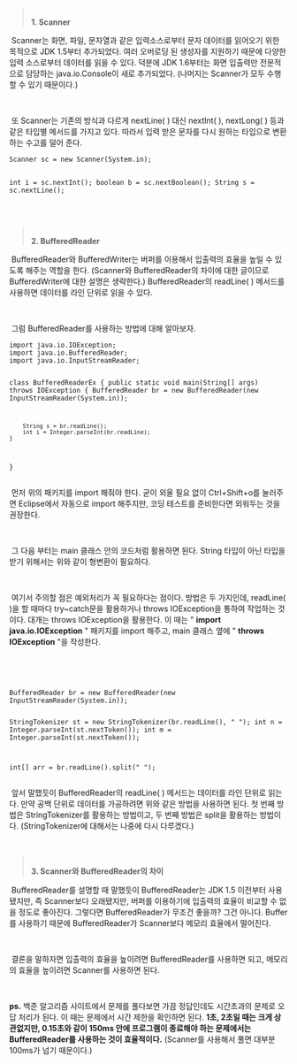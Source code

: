 <blockquote data-ke-style="style2"><br /><b>1. Scanner</b></blockquote>
<p data-ke-size="size16">&nbsp;Scanner는 화면, 파일, 문자열과 같은 입력소스로부터 문자 데이터를 읽어오기 위한 목적으로 JDK 1.5부터 추가되었다. 여러 오버로딩 된 생성자를 지원하기 때문에 다양한 입력 소스로부터 데이터를 읽을 수 있다. 덕분에 JDK 1.6부터는 화면 입출력만 전문적으로 담당하는 java.io.Console이 새로 추가되었다. (나머지는 Scanner가 모두 수행할 수 있기 때문이다.)&nbsp;</p>
<p data-ke-size="size16">&nbsp;</p>
<p data-ke-size="size16">&nbsp;또 Scanner는 기존의 방식과 다르게 nextLine( ) 대신 nextInt( ), nextLong( ) 등과 같은 타입별 메서드를 가지고 있다. 따라서 입력 받은 문자를 다시 원하는 타입으로 변환하는 수고를 덜어 준다.</p>
<pre id="code_1636474294193" class="java" data-ke-language="java" data-ke-type="codeblock"><code>Scanner sc = new Scanner(System.in);

int i = sc.nextInt();
boolean b = sc.nextBoolean();
String s = sc.nextLine();</code></pre>
<p data-ke-size="size16">&nbsp;</p>
<blockquote data-ke-style="style2"><br /><b>2. BufferedReader</b></blockquote>
<p data-ke-size="size16">&nbsp;BufferedReader와 BufferedWriter는 버퍼를 이용해서 입출력의 효율을 높일 수 있도록 해주는 역할을 한다. (Scanner와 BufferedReader의 차이에 대한 글이므로 BufferedWriter에 대한 설명은 생략한다.) BufferedReader의 readLine( ) 메서드를 사용하면 데이터를 라인 단위로 읽을 수 있다.</p>
<p data-ke-size="size16">&nbsp;</p>
<p data-ke-size="size16">&nbsp;그럼 BufferedReader를 사용하는 방법에 대해 알아보자.</p>
<pre id="code_1636474769013" class="java" data-ke-language="java" data-ke-type="codeblock"><code>import java.io.IOException;
import java.io.BufferedReader;
import java.io.InputStreamReader;

class BufferedReaderEx {
	public static void main(String[] args) throws IOException {
		BufferedReader br = new BufferedReader(new InputStreamReader(System.in));
        
		String s = br.readLine();
		int i = Integer.parseInt(br.readLine);
	}
}</code></pre>
<p data-ke-size="size16">&nbsp;먼저 위의 패키지를 import 해줘야 한다. 굳이 외울 필요 없이 Ctrl+Shift+o를 눌러주면 Eclipse에서 자동으로 import 해주지만, 코딩 테스트를 준비한다면 외워두는 것을 권장한다.</p>
<p data-ke-size="size16">&nbsp;</p>
<p data-ke-size="size16">&nbsp;그 다음 부터는 main 클래스 안의 코드처럼 활용하면 된다. String 타입이 아닌 타입을 받기 위해서는 위와 같이 형변환이 필요하다.</p>
<p data-ke-size="size16">&nbsp;</p>
<p data-ke-size="size16">&nbsp;여기서 주의할 점은 예외처리가 꼭 필요하다는 점이다. 방법은 두 가지인데, readLine( )을 할 때마다 try~catch문을 활용하거나 throws IOException을 통하여 작업하는 것이다. 대개는 throws IOException을 활용한다. 이 때는 " <b>import java.io.IOException</b> " 패키지를 import 해주고, main 클래스 옆에 " <b>throws IOException</b> "을 작성한다.</p>
<p data-ke-size="size16">&nbsp;</p>
<p data-ke-size="size16">&nbsp;</p>
<pre id="code_1636474935266" class="java" data-ke-language="java" data-ke-type="codeblock"><code>BufferedReader br = new BufferedReader(new InputStreamReader(System.in));

StringTokenizer st = new StringTokenizer(br.readLine(), " ");
int n = Integer.parseInt(st.nextToken());
int m = Integer.parseInt(st.nextToken());

int[] arr = br.readLine().split(" ");</code></pre>
<p data-ke-size="size16">&nbsp;앞서 말했듯이 BufferedReader의 readLine( ) 메서드는 데이터를 라인 단위로 읽는다. 만약 공백 단위로 데이터를 가공하려면 위와 같은 방법을 사용하면 된다. 첫 번째 방법은 StringTokenizer를 활용하는 방법이고, 두 번째 방법은 split을 활용하는 방법이다. (StringTokenizer에 대해서는 나중에 다시 다루겠다.)</p>
<p data-ke-size="size16">&nbsp;</p>
<blockquote data-ke-style="style2">&nbsp;<br /><b>3. Scanner와 BufferedReader의 차이</b></blockquote>
<p data-ke-size="size16">&nbsp;BufferedReader를 설명할 때 말했듯이 BufferedReader는 JDK 1.5 이전부터 사용됐지만, 즉 Scanner보다 오래됐지만, 버퍼를 이용하기에 입출력의 효율이 비교할 수 없을 정도로 좋아진다. 그렇다면 BufferedReader가 무조건 좋을까? 그건 아니다. Buffer를 사용하기 때문에 BufferedReader가 Scanner보다 메모리 효율에서 떨어진다.&nbsp;</p>
<p data-ke-size="size16">&nbsp;</p>
<p data-ke-size="size16">&nbsp;결론을 말하자면 입출력의 효율을 높이려면 BufferedReader를 사용하면 되고, 메모리의 효율을 높이려면 Scanner를 사용하면 된다.&nbsp;</p>
<p data-ke-size="size16">&nbsp;</p>
<p data-ke-size="size16"><b>ps.</b> 백준 알고리즘 사이트에서 문제를 풀다보면 가끔 정답인데도 시간초과의 문제로 오답 처리가 된다. 이 때는 문제에서 시간 제한을 확인하면 된다. <b>1초, 2초일 때는 크게 상관없지만, 0.15초와 같이 150ms 안에 프로그램이 종료해야 하는 문제에서는 BufferedReader를 사용하는 것이 효율적이다.</b> (Scanner를 사용해서 풀면 대부분 100ms가 넘기 때문이다.)</p>